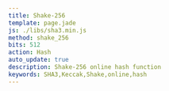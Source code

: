 ```yaml
---
title: Shake-256
template: page.jade
js: ./libs/sha3.min.js
method: shake_256
bits: 512
action: Hash
auto_update: true
description: Shake-256 online hash function
keywords: SHA3,Keccak,Shake,online,hash
---
```

